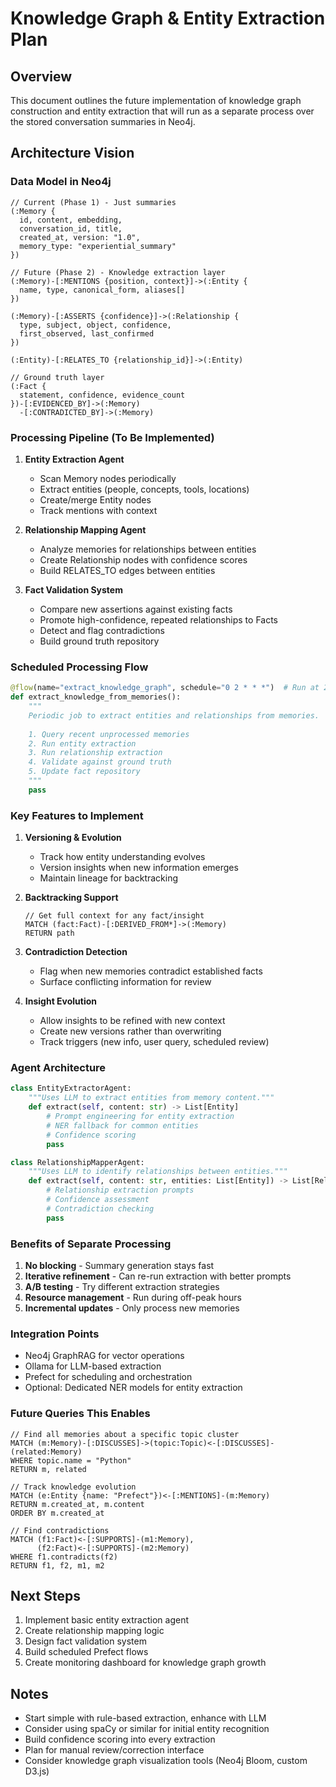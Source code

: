 # Knowledge Graph & Entity Extraction Plan

## Overview
This document outlines the future implementation of knowledge graph construction and entity extraction that will run as a separate process over the stored conversation summaries in Neo4j.

## Architecture Vision

### Data Model in Neo4j

```cypher
// Current (Phase 1) - Just summaries
(:Memory {
  id, content, embedding,
  conversation_id, title,
  created_at, version: "1.0",
  memory_type: "experiential_summary"
})

// Future (Phase 2) - Knowledge extraction layer
(:Memory)-[:MENTIONS {position, context}]->(:Entity {
  name, type, canonical_form, aliases[]
})

(:Memory)-[:ASSERTS {confidence}]->(:Relationship {
  type, subject, object, confidence,
  first_observed, last_confirmed
})

(:Entity)-[:RELATES_TO {relationship_id}]->(:Entity)

// Ground truth layer
(:Fact {
  statement, confidence, evidence_count
})-[:EVIDENCED_BY]->(:Memory)
  -[:CONTRADICTED_BY]->(:Memory)
```

### Processing Pipeline (To Be Implemented)

1. **Entity Extraction Agent**
   - Scan Memory nodes periodically
   - Extract entities (people, concepts, tools, locations)
   - Create/merge Entity nodes
   - Track mentions with context

2. **Relationship Mapping Agent**
   - Analyze memories for relationships between entities
   - Create Relationship nodes with confidence scores
   - Build RELATES_TO edges between entities

3. **Fact Validation System**
   - Compare new assertions against existing facts
   - Promote high-confidence, repeated relationships to Facts
   - Detect and flag contradictions
   - Build ground truth repository

### Scheduled Processing Flow

```python
@flow(name="extract_knowledge_graph", schedule="0 2 * * *")  # Run at 2 AM daily
def extract_knowledge_from_memories():
    """
    Periodic job to extract entities and relationships from memories.
    
    1. Query recent unprocessed memories
    2. Run entity extraction
    3. Run relationship extraction
    4. Validate against ground truth
    5. Update fact repository
    """
    pass
```

### Key Features to Implement

1. **Versioning & Evolution**
   - Track how entity understanding evolves
   - Version insights when new information emerges
   - Maintain lineage for backtracking

2. **Backtracking Support**
   ```cypher
   // Get full context for any fact/insight
   MATCH (fact:Fact)-[:DERIVED_FROM*]->(:Memory)
   RETURN path
   ```

3. **Contradiction Detection**
   - Flag when new memories contradict established facts
   - Surface conflicting information for review

4. **Insight Evolution**
   - Allow insights to be refined with new context
   - Create new versions rather than overwriting
   - Track triggers (new info, user query, scheduled review)

### Agent Architecture

```python
class EntityExtractorAgent:
    """Uses LLM to extract entities from memory content."""
    def extract(self, content: str) -> List[Entity]
        # Prompt engineering for entity extraction
        # NER fallback for common entities
        # Confidence scoring
        pass

class RelationshipMapperAgent:
    """Uses LLM to identify relationships between entities."""
    def extract(self, content: str, entities: List[Entity]) -> List[Relationship]
        # Relationship extraction prompts
        # Confidence assessment
        # Contradiction checking
        pass
```

### Benefits of Separate Processing

1. **No blocking** - Summary generation stays fast
2. **Iterative refinement** - Can re-run extraction with better prompts
3. **A/B testing** - Try different extraction strategies
4. **Resource management** - Run during off-peak hours
5. **Incremental updates** - Only process new memories

### Integration Points

- Neo4j GraphRAG for vector operations
- Ollama for LLM-based extraction
- Prefect for scheduling and orchestration
- Optional: Dedicated NER models for entity extraction

### Future Queries This Enables

```cypher
// Find all memories about a specific topic cluster
MATCH (m:Memory)-[:DISCUSSES]->(topic:Topic)<-[:DISCUSSES]-(related:Memory)
WHERE topic.name = "Python"
RETURN m, related

// Track knowledge evolution
MATCH (e:Entity {name: "Prefect"})<-[:MENTIONS]-(m:Memory)
RETURN m.created_at, m.content
ORDER BY m.created_at

// Find contradictions
MATCH (f1:Fact)<-[:SUPPORTS]-(m1:Memory),
      (f2:Fact)<-[:SUPPORTS]-(m2:Memory)
WHERE f1.contradicts(f2)
RETURN f1, f2, m1, m2
```

## Next Steps

1. Implement basic entity extraction agent
2. Create relationship mapping logic
3. Design fact validation system
4. Build scheduled Prefect flows
5. Create monitoring dashboard for knowledge graph growth

## Notes

- Start simple with rule-based extraction, enhance with LLM
- Consider using spaCy or similar for initial entity recognition
- Build confidence scoring into every extraction
- Plan for manual review/correction interface
- Consider knowledge graph visualization tools (Neo4j Bloom, custom D3.js)